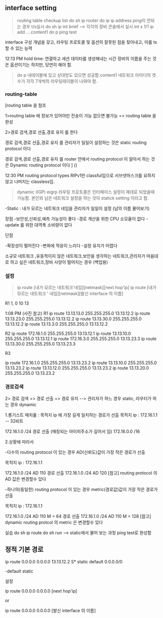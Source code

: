 ## interface setting

> routing table checkup list
> do sh ip router
> do ip ip address
> ping이 안되는 경우 t/s실시
> do sh ip int brief --> 각각의 장비 콘솔에서 실시
> int s 1/1
> ip add ....content1
> do p   ping test

interface 구성 개념을 갖고, 라우팅 프로토콜 및 옵션의 잘못된 점을 찾아내고, 이를 ts 할 수 있는 능력

12:13 PM
hold time: 연결하고 세션 데이타를 생성해내는 시간
장비의 이름을 주는 것은 옵션이기는 하지만, 당연히 해야 함.

> do p   내테이블에 있고 상대방도 있으면 성공함.content1
> 네트워크 아이디의 갯수가 각각 7개씩의 라우팅테이블이 나와야 함. 
> 
### routing-table

[routing table 을 참조

1>routing table 에 정보가 있어야만 전송이 가능 
    없으면 불가능 => routing table 을 완성

2>경로 검색,경로 선출,경로 유지 를 한다


경로 검색,경로 선출,경로 유지 를 관리자가 일일이 설정하는 것은 static routing protocol 이다

경로 검색,경로 선출,경로 유지 를 router 안에서 routing protocol 이 알아서 하는 것은
Dynamic routing protocol 이다
] ()

12:30 PM routing protocol types 
RIPv1만 classful임으로 서브넷마스크를 요하지 않고 나머지는 classless임.
> dynamic (IGP)
> eigrp
> 라우팅 프로토콜은 인터페이스 설정이 제데로 되었을때 가능함.
> 본인외 남은 네트워크 설정을 하는 것이  statick setting 이라고 함.

-Static : 내가 모르는 네트워크 네임을 관리자가 일일이 설정 (남의 이름 물어보기)


장점
-보안성,신뢰성,예측 가능성이 좋다
-경로 계산을 위한 CPU 소모율이  없다 
-update 를 위한 대역폭 소비량이 없다 

단점

-확장성이 떨어진다
-변화에 적응이 느리다
-설정 유지가 어렵다

소규모 네트워크 ,유동적이지 않은 네트워크,보안을 생각하는 네트워크,관리자가 마음대로 하고 싶은 네트워크,장비 사양이 떨어지는 경우
(백업용)

### 설정
> ip route [내가 모르는 네트워크'네임][netmask][next hop'ip]
> ip route [내가 모르는 네트워크 ' 네임][netmask][발신 interface 의 이름]

R1 1, 0 10 13

1:08 PM (사진 참고)
R1
ip route 13.13.13.0 255.255.255.0 13.13.12.2
ip route 13.13.23.0 255.255.255.0 13.13.12.2
ip route 13.13.30.0 255.255.255.0 13.13.12.2
ip route 13.13.3.0 255.255.255.0 13.13.12.2

R2
ip route 172.16.1.0 255.255.255.0 13.13.12.1
ip route 13.13.10.0 255.255.255.0 13.13.12.1
ip route 172.16.3.0 255.255.255.0 13.13.23.3
ip route 13.13.30.0 255.255.255.0 13.13.23.3


R3


ip route 172.16.1.0 255.255.255.0 13.13.23.2
ip route 13.13.10.0 255.255.255.0 13.13.23.2
ip route 13.13.12.0 255.255.255.0 13.13.23.2
ip route 13.13.20.0 255.255.255.0 13.13.23.2


### 경로검색
2> 경로 검색 => 경로 선출 => 경로 유지  --> 관리자가 하느 경우 static, 라우터가 하는 경우 dynamic

1.롱기스트 매치룰 : 목적지 ip 에 가장 길게 일치하는 경로가 선출
목적지 ip : 172.16.1.1  -- 32비트

172.16.1.0 /24  경로 선출 (매칭되는 아이피주소가 길어서 임)
172.16.0.0 /16

2.상황에 따라서 

-다수의 routing protocol 이 있는 경우 AD(신뢰도)값이 가장 작은 경로가 선출

목적지 ip : 172.16.1.1

172.16.1.0 /24   AD  110    경로 선출
172.16.1.0 /24   AD  120
[참고]
routing protocol 의 AD 값은 변경할수 있다 

-하나의(동일한) routing protocol 이 있는 경우 metric(경로값)값이 가장 작은 경로가 선출

목적지 ip : 172.16.1.1

172.16.1.0 /24   AD  110   M = 64     경로 선출
172.16.1.0 /24   AD  110   M =  128
[참고]
dynamic routing protcol 의 metric 은 변경할수 있다 

실습
do sh ip route
do sh run --> static에서 물어 보는 과정
ping test로 완성함


## 정적 기본 경로

ip route 0.0.0.0 0.0.0.0 13.13.12.2
S* static default 0.0.0.0/0

-default  static 

설정

ip route 0.0.0.0 0.0.0.0 [next hop'ip]

or

ip route 0.0.0.0 0.0.0.0 [발신 interface 의 이름]


